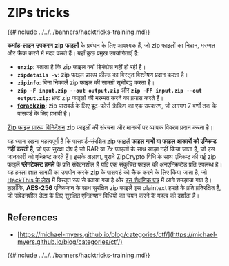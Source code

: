 # ZIPs tricks

{{#include ../../../banners/hacktricks-training.md}}

**कमांड-लाइन उपकरण** **zip फाइलों** के प्रबंधन के लिए आवश्यक हैं, जो zip फाइलों का निदान, मरम्मत और क्रैक करने में मदद करते हैं। यहाँ कुछ प्रमुख उपयोगिताएँ हैं:

- **`unzip`**: बताता है कि zip फाइल क्यों डिकंप्रेस नहीं हो रही है।
- **`zipdetails -v`**: zip फाइल प्रारूप फ़ील्ड का विस्तृत विश्लेषण प्रदान करता है।
- **`zipinfo`**: बिना निकालें zip फाइल की सामग्री सूचीबद्ध करता है।
- **`zip -F input.zip --out output.zip`** और **`zip -FF input.zip --out output.zip`**: भ्रष्ट zip फाइलों की मरम्मत करने का प्रयास करते हैं।
- **[fcrackzip](https://github.com/hyc/fcrackzip)**: zip पासवर्ड के लिए ब्रूट-फोर्स क्रैकिंग का एक उपकरण, जो लगभग 7 वर्णों तक के पासवर्ड के लिए प्रभावी है।

[Zip फाइल प्रारूप विनिर्देशन](https://pkware.cachefly.net/webdocs/casestudies/APPNOTE.TXT) zip फाइलों की संरचना और मानकों पर व्यापक विवरण प्रदान करता है।

यह ध्यान रखना महत्वपूर्ण है कि पासवर्ड-संरक्षित zip फाइलें **फाइल नामों या फाइल आकारों को एन्क्रिप्ट नहीं करती हैं**, जो एक सुरक्षा दोष है जो RAR या 7z फाइलों के साथ साझा नहीं किया जाता है, जो इस जानकारी को एन्क्रिप्ट करते हैं। इसके अलावा, पुराने ZipCrypto विधि के साथ एन्क्रिप्ट की गई zip फाइलें **प्लेनटेक्स्ट हमले** के प्रति संवेदनशील हैं यदि एक संकुचित फाइल की अनएन्क्रिप्टेड प्रति उपलब्ध है। यह हमला ज्ञात सामग्री का उपयोग करके zip के पासवर्ड को क्रैक करने के लिए किया जाता है, जो [HackThis के लेख](https://www.hackthis.co.uk/articles/known-plaintext-attack-cracking-zip-files) में विस्तृत रूप से बताया गया है और [इस शैक्षणिक पत्र](https://www.cs.auckland.ac.nz/~mike/zipattacks.pdf) में आगे समझाया गया है। हालाँकि, **AES-256** एन्क्रिप्शन के साथ सुरक्षित zip फाइलें इस plaintext हमले के प्रति प्रतिरक्षित हैं, जो संवेदनशील डेटा के लिए सुरक्षित एन्क्रिप्शन विधियों का चयन करने के महत्व को दर्शाता है।

## References

- [https://michael-myers.github.io/blog/categories/ctf/](https://michael-myers.github.io/blog/categories/ctf/)

{{#include ../../../banners/hacktricks-training.md}}
